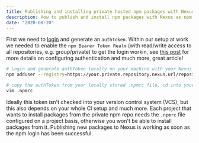 ```yaml
---
title: Publishing and installing private hosted npm packages with Nexus as npm repository
description: How to publish and install npm packages with Nexus as npm repository
date: "2020-08-20"
---
```


First we need to [login](https://docs.npmjs.com/cli/v6/commands/npm-adduser) and generate an `authToken`. Within our setup at work we needed to enable the `npm Bearer Token Realm` (with read/write access to all repositories, e.g. group/private) to get the login workin, see [this post](https://hackernoon.com/deploying-private-npm-packages-to-nexus-a16722cc8166) for more details on configuring authentication and much more, great article!


```sh
# Login and generate authToken locally on your machine with your Nexus npm user credentials
npm adduser --registry=https://your.private.repository.nexus.url/repository/npm-private/ --always-auth

# copy the authToken from your locally stored .npmrc file, cd into your /username/ folder and grab the token
vim .npmrc
```

Ideally this token isn't checked into your version control system (VCS), but this also depends on your whole CI setup and much more. Each project that wants to install packages from the private npm repo needs the `.npmrc` file configured on a project basis, otherwise you won't be able to install packages from it. Publishing new packages to Nexus is working as soon as the npm login has been successful.
